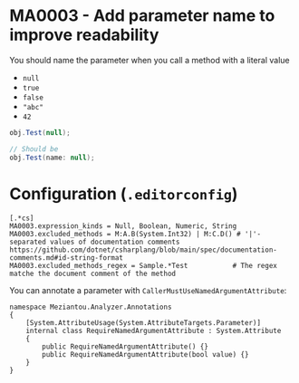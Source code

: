 # MA0003 - Add parameter name to improve readability

You should name the parameter when you call a method with a literal value

- `null`
- `true`
- `false`
- `"abc"`
- `42`

````csharp
obj.Test(null);

// Should be
obj.Test(name: null);
````

# Configuration (`.editorconfig`)

````
[.*cs]
MA0003.expression_kinds = Null, Boolean, Numeric, String
MA0003.excluded_methods = M:A.B(System.Int32) | M:C.D() # '|'-separated values of documentation comments https://github.com/dotnet/csharplang/blob/main/spec/documentation-comments.md#id-string-format
MA0003.excluded_methods_regex = Sample.*Test           # The regex matche the document comment of the method
````

You can annotate a parameter with `CallerMustUseNamedArgumentAttribute`:

````
namespace Meziantou.Analyzer.Annotations
{
    [System.AttributeUsage(System.AttributeTargets.Parameter)]
    internal class RequireNamedArgumentAttribute : System.Attribute
    {
        public RequireNamedArgumentAttribute() {}
        public RequireNamedArgumentAttribute(bool value) {}
    }
}
````